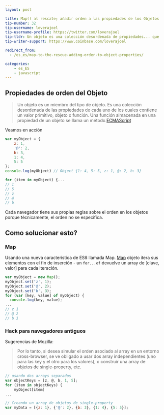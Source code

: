```yaml
---
layout: post

title: Map() al rescate; añadir orden a las propiedades de los Objetos.
tip-number: 32
tip-username: loverajoel
tip-username-profile: https://twitter.com/loverajoel
tip-tldr: Un objeto es una colección desordenada de propiedades... que significa que si está tratando de guardar los datos ordenados dentro de un objeto, hay que revisarlo debido a que las propiedades de orden en los objetos no están garantizados.
tip-writer-support: https://www.coinbase.com/loverajoel

redirect_from:
  - /es_es/map-to-the-rescue-adding-order-to-object-properties/

categories:
    - es_ES
    - javascript
---
```


## Propiedades de orden del Objeto

> Un objeto es un miembro del tipo de objeto. Es una colección desordenada de las propiedades de cada uno de los cuales contiene un valor primitivo, objeto o función. Una función almacenada en una propiedad de un objeto se llama un método.[ECMAScript](http://www.ecma-international.org/publications/files/ECMA-ST-ARCH/ECMA-262,%203rd%20edition,%20December%201999.pdf)

Veamos en acción

```js
var myObject = {
	z: 1,
	'@': 2,
	b: 3,
	1: 4,
	5: 5
};
console.log(myObject) // Object {1: 4, 5: 5, z: 1, @: 2, b: 3}

for (item in myObject) {...
// 1
// 5
// z
// @
// b
```
Cada navegador tiene sus propias reglas sobre el orden en los objetos porque técnicamente, el orden no se especifica.

## Como solucionar esto?

### Map

Usando una nueva característica de ES6 llamada Map. [Map](https://developer.mozilla.org/en-US/docs/Web/JavaScript/Reference/Global_Objects/Map) objeto itera sus elementos con el fin de inserción - un `for...of` devuelve un array de [clave, valor] para cada iteración.

```js
var myObject = new Map();
myObject.set('z', 1);
myObject.set('@', 2);
myObject.set('b', 3);
for (var [key, value] of myObject) {
  console.log(key, value);
...
// z 1
// @ 2
// b 3
```

### Hack para navegadores antiguos

Sugerencias de Mozilla:
> Por lo tanto, si desea simular el orden asociado al array en un entorno cross-browser, se ve obligado a usar dos array independientes (uno para las key y el otro para los valores), o construir una array de objetos de single-property, etc.

```js
// usando dos arrays separados
var objectKeys = [z, @, b, 1, 5];
for (item in objectKeys) {
	myObject[item]
...

// Creando un array de objetos de single-property
var myData = [{z: 1}, {'@': 2}, {b: 3}, {1: 4}, {5: 5}];
```
